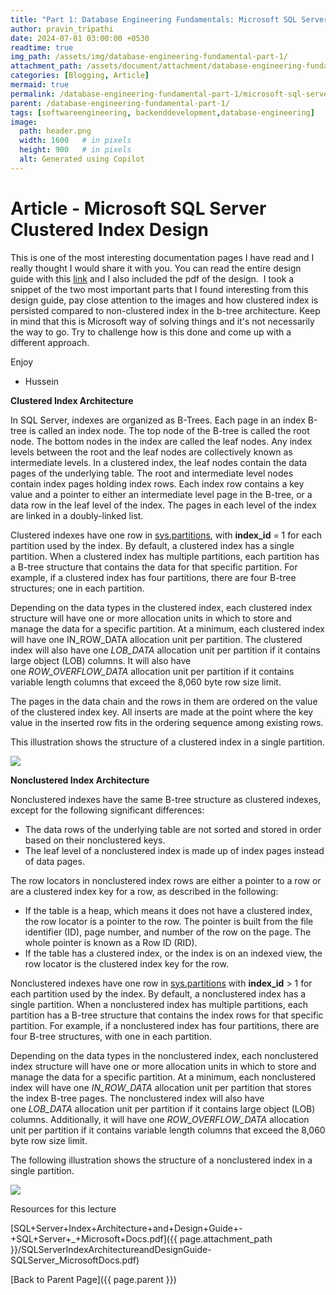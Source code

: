 ```yaml
---
title: "Part 1: Database Engineering Fundamentals: Microsoft SQL Server Clustered Index Design"
author: pravin_tripathi
date: 2024-07-01 03:00:00 +0530
readtime: true
img_path: /assets/img/database-engineering-fundamental-part-1/
attachment_path: /assets/document/attachment/database-engineering-fundamental-part-1/
categories: [Blogging, Article]
mermaid: true
permalink: /database-engineering-fundamental-part-1/microsoft-sql-server-clustered-index-des/
parent: /database-engineering-fundamental-part-1/
tags: [softwareengineering, backenddevelopment,database-engineering]
image:
  path: header.png
  width: 1600   # in pixels
  height: 900   # in pixels
  alt: Generated using Copilot
---
```


# Article - Microsoft SQL Server Clustered Index Design

This is one of the most interesting documentation pages I have read and I really thought I would share it with you. You can read the entire design guide with this [link](https://docs.microsoft.com/en-us/sql/relational-databases/sql-server-index-design-guide?view=sql-server-ver15) and I also included the pdf of the design.  I took a snippet of the two most important parts that I found interesting from this design guide, pay close attention to the images and how clustered index is persisted compared to non-clustered index in the b-tree architecture. Keep in mind that this is Microsoft way of solving things and it's not necessarily the way to go. Try to challenge how is this done and come up with a different approach.

Enjoy

- Hussein

**Clustered Index Architecture**

In SQL Server, indexes are organized as B-Trees. Each page in an index B-tree is called an index node. The top node of the B-tree is called the root node. The bottom nodes in the index are called the leaf nodes. Any index levels between the root and the leaf nodes are collectively known as intermediate levels. In a clustered index, the leaf nodes contain the data pages of the underlying table. The root and intermediate level nodes contain index pages holding index rows. Each index row contains a key value and a pointer to either an intermediate level page in the B-tree, or a data row in the leaf level of the index. The pages in each level of the index are linked in a doubly-linked list.

Clustered indexes have one row in [sys.partitions](https://docs.microsoft.com/en-us/sql/relational-databases/system-catalog-views/sys-partitions-transact-sql?view=sql-server-ver15), with **index_id** = 1 for each partition used by the index. By default, a clustered index has a single partition. When a clustered index has multiple partitions, each partition has a B-tree structure that contains the data for that specific partition. For example, if a clustered index has four partitions, there are four B-tree structures; one in each partition.

Depending on the data types in the clustered index, each clustered index structure will have one or more allocation units in which to store and manage the data for a specific partition. At a minimum, each clustered index will have one IN_ROW_DATA allocation unit per partition. The clustered index will also have one *LOB_DATA* allocation unit per partition if it contains large object (LOB) columns. It will also have one *ROW_OVERFLOW_DATA* allocation unit per partition if it contains variable length columns that exceed the 8,060 byte row size limit.

The pages in the data chain and the rows in them are ordered on the value of the clustered index key. All inserts are made at the point where the key value in the inserted row fits in the ordering sequence among existing rows.

This illustration shows the structure of a clustered index in a single partition.

![](2021-12-30_20-51-45-8cae8addda3dd31e534dccfe7626eb7d.gif)

**Nonclustered Index Architecture**

Nonclustered indexes have the same B-tree structure as clustered indexes, except for the following significant differences:

- The data rows of the underlying table are not sorted and stored in order based on their nonclustered keys.
- The leaf level of a nonclustered index is made up of index pages instead of data pages.

The row locators in nonclustered index rows are either a pointer to a row or are a clustered index key for a row, as described in the following:

- If the table is a heap, which means it does not have a clustered index, the row locator is a pointer to the row. The pointer is built from the file identifier (ID), page number, and number of the row on the page. The whole pointer is known as a Row ID (RID).
- If the table has a clustered index, or the index is on an indexed view, the row locator is the clustered index key for the row.

Nonclustered indexes have one row in [sys.partitions](https://docs.microsoft.com/en-us/sql/relational-databases/system-catalog-views/sys-partitions-transact-sql?view=sql-server-ver15) with **index_id** > 1 for each partition used by the index. By default, a nonclustered index has a single partition. When a nonclustered index has multiple partitions, each partition has a B-tree structure that contains the index rows for that specific partition. For example, if a nonclustered index has four partitions, there are four B-tree structures, with one in each partition.

Depending on the data types in the nonclustered index, each nonclustered index structure will have one or more allocation units in which to store and manage the data for a specific partition. At a minimum, each nonclustered index will have one *IN_ROW_DATA* allocation unit per partition that stores the index B-tree pages. The nonclustered index will also have one *LOB_DATA* allocation unit per partition if it contains large object (LOB) columns. Additionally, it will have one *ROW_OVERFLOW_DATA* allocation unit per partition if it contains variable length columns that exceed the 8,060 byte row size limit.

The following illustration shows the structure of a nonclustered index in a single partition.

![](2021-12-30_20-52-12-f19f1ee953552b7b53a48a82fb772bee.gif)

Resources for this lecture

[SQL+Server+Index+Architecture+and+Design+Guide+-+SQL+Server+_+Microsoft+Docs.pdf]({{ page.attachment_path }}/SQLServerIndexArchitectureandDesignGuide-SQLServer_MicrosoftDocs.pdf)

[Back to Parent Page]({{ page.parent }})